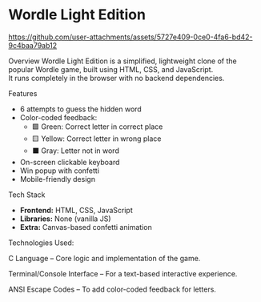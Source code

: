 
# Wordle Light Edition




https://github.com/user-attachments/assets/5727e409-0ce0-4fa6-bd42-9c4baa79ab12






Overview
Wordle Light Edition is a simplified, lightweight clone of the popular Wordle game, built using HTML, CSS, and JavaScript.  
It runs completely in the browser with no backend dependencies.

Features
- 6 attempts to guess the hidden word
- Color-coded feedback:
  - 🟩 Green: Correct letter in correct place
  - 🟨 Yellow: Correct letter in wrong place
  - ⬛ Gray: Letter not in word
- On-screen clickable keyboard
- Win popup with confetti
- Mobile-friendly design

Tech Stack
- **Frontend:** HTML, CSS, JavaScript
- **Libraries:** None (vanilla JS)
- **Extra:** Canvas-based confetti animation

Technologies Used:

C Language – Core logic and implementation of the game.

Terminal/Console Interface – For a text-based interactive experience.

ANSI Escape Codes – To add color-coded feedback for letters.
